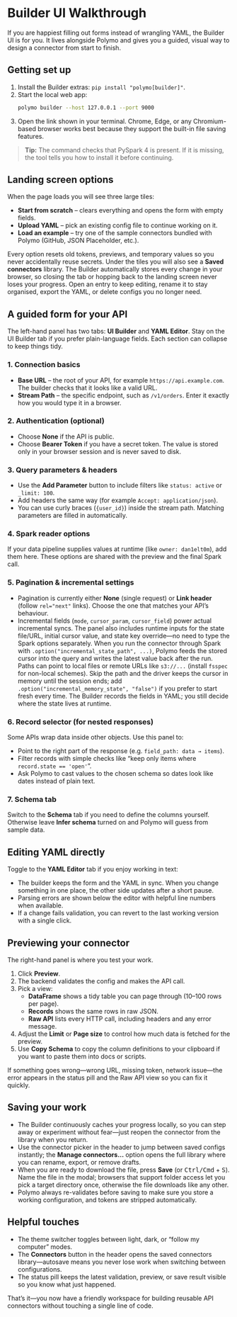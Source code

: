 # Builder UI Walkthrough

If you are happiest filling out forms instead of wrangling YAML, the Builder UI is for you. It lives alongside Polymo and gives you a guided, visual way to design a connector from start to finish.

## Getting set up
1. Install the Builder extras: `pip install "polymo[builder]"`.
2. Start the local web app:
   ```bash
   polymo builder --host 127.0.0.1 --port 9000
   ```
3. Open the link shown in your terminal. Chrome, Edge, or any Chromium-based browser works best because they support the built-in file saving features.

> **Tip:** The command checks that PySpark 4 is present. If it is missing, the tool tells you how to install it before continuing.

## Landing screen options
When the page loads you will see three large tiles:
- **Start from scratch** – clears everything and opens the form with empty fields.
- **Upload YAML** – pick an existing config file to continue working on it.
- **Load an example** – try one of the sample connectors bundled with Polymo (GitHub, JSON Placeholder, etc.).

Every option resets old tokens, previews, and temporary values so you never accidentally reuse secrets. Under the tiles you will also see a **Saved connectors** library. The Builder automatically stores every change in your browser, so closing the tab or hopping back to the landing screen never loses your progress. Open an entry to keep editing, rename it to stay organised, export the YAML, or delete configs you no longer need.

## A guided form for your API
The left-hand panel has two tabs: **UI Builder** and **YAML Editor**. Stay on the UI Builder tab if you prefer plain-language fields. Each section can collapse to keep things tidy.

### 1. Connection basics
- **Base URL** – the root of your API, for example `https://api.example.com`. The builder checks that it looks like a valid URL.
- **Stream Path** – the specific endpoint, such as `/v1/orders`. Enter it exactly how you would type it in a browser.

### 2. Authentication (optional)
- Choose **None** if the API is public.
- Choose **Bearer Token** if you have a secret token. The value is stored only in your browser session and is never saved to disk.

### 3. Query parameters & headers
- Use the **Add Parameter** button to include filters like `status: active` or `_limit: 100`.
- Add headers the same way (for example `Accept: application/json`).
- You can use curly braces (`{user_id}`) inside the stream path. Matching parameters are filled in automatically.

### 4. Spark reader options
If your data pipeline supplies values at runtime (like `owner: dan1elt0m`), add them here. These options are shared with the preview and the final Spark call.

### 5. Pagination & incremental settings
- Pagination is currently either **None** (single request) or **Link header** (follow `rel="next"` links). Choose the one that matches your API’s behaviour.
- Incremental fields (`mode`, `cursor_param`, `cursor_field`) power actual incremental syncs. The panel also includes runtime inputs for the state file/URL, initial cursor value, and state key override—no need to type the Spark options separately. When you run the connector through Spark with `.option("incremental_state_path", ...)`, Polymo feeds the stored cursor into the query and writes the latest value back after the run. Paths can point to local files or remote URLs like `s3://...` (install `fsspec` for non-local schemes). Skip the path and the driver keeps the cursor in memory until the session ends; add `.option("incremental_memory_state", "false")` if you prefer to start fresh every time. The Builder records the fields in YAML; you still decide where the state lives at runtime.

### 6. Record selector (for nested responses)
Some APIs wrap data inside other objects. Use this panel to:
- Point to the right part of the response (e.g. `field_path: data → items`).
- Filter records with simple checks like “keep only items where `record.state == 'open'`”.
- Ask Polymo to cast values to the chosen schema so dates look like dates instead of plain text.

### 7. Schema tab
Switch to the **Schema** tab if you need to define the columns yourself. Otherwise leave **Infer schema** turned on and Polymo will guess from sample data.

## Editing YAML directly
Toggle to the **YAML Editor** tab if you enjoy working in text:
- The builder keeps the form and the YAML in sync. When you change something in one place, the other side updates after a short pause.
- Parsing errors are shown below the editor with helpful line numbers when available.
- If a change fails validation, you can revert to the last working version with a single click.

## Previewing your connector
The right-hand panel is where you test your work.

1. Click **Preview**.
2. The backend validates the config and makes the API call.
3. Pick a view:
   - **DataFrame** shows a tidy table you can page through (10–100 rows per page).
   - **Records** shows the same rows in raw JSON.
   - **Raw API** lists every HTTP call, including headers and any error message.
4. Adjust the **Limit** or **Page size** to control how much data is fetched for the preview.
5. Use **Copy Schema** to copy the column definitions to your clipboard if you want to paste them into docs or scripts.

If something goes wrong—wrong URL, missing token, network issue—the error appears in the status pill and the Raw API view so you can fix it quickly.

## Saving your work
- The Builder continuously caches your progress locally, so you can step away or experiment without fear—just reopen the connector from the library when you return.
- Use the connector picker in the header to jump between saved configs instantly; the **Manage connectors…** option opens the full library where you can rename, export, or remove drafts.
- When you are ready to download the file, press **Save** (or <kbd>Ctrl/Cmd</kbd> + <kbd>S</kbd>). Name the file in the modal; browsers that support folder access let you pick a target directory once, otherwise the file downloads like any other.
- Polymo always re-validates before saving to make sure you store a working configuration, and tokens are stripped automatically.

## Helpful touches
- The theme switcher toggles between light, dark, or “follow my computer” modes.
- The **Connectors** button in the header opens the saved connectors library—autosave means you never lose work when switching between configurations.
- The status pill keeps the latest validation, preview, or save result visible so you know what just happened.

That’s it—you now have a friendly workspace for building reusable API connectors without touching a single line of code.
